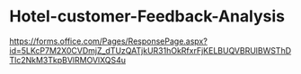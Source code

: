# Hotel-customer-Feedback-Analysis

https://forms.office.com/Pages/ResponsePage.aspx?id=5LKcP7M2X0CVDmjZ_dTUzQATjkUR31hOkRfxrFjKELBUQVBRUlBWSThDTlc2NkM3TkpBVlRMOVlXQS4u
